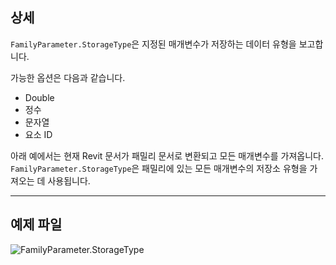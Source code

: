 ## 상세
`FamilyParameter.StorageType`은 지정된 매개변수가 저장하는 데이터 유형을 보고합니다.

가능한 옵션은 다음과 같습니다.
- Double
- 정수
- 문자열
- 요소 ID

아래 예에서는 현재 Revit 문서가 패밀리 문서로 변환되고 모든 매개변수를 가져옵니다. `FamilyParameter.StorageType`은 패밀리에 있는 모든 매개변수의 저장소 유형을 가져오는 데 사용됩니다.
___
## 예제 파일

![FamilyParameter.StorageType](./Revit.Elements.FamilyParameter.StorageType_img.jpg)
